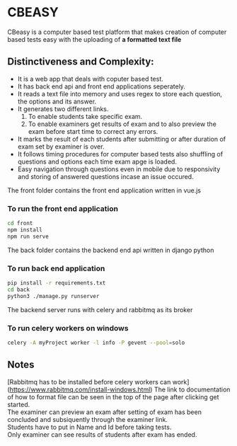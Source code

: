 # CBEASY

CBeasy is a computer based test platform that makes creation of computer based tests easy with the uploading of **a formatted text file**

## Distinctiveness and Complexity:
- It is a web app that deals with coputer based test.
- It has back end api and front end applications seperately.
- It reads a text file into memory and uses regex to store each question, the options and its answer.
- It generates two different links.
  1. To enable students take specific exam.
  2. To enable examiners get results of exam and to also preview the exam before start time to correct any errors.
- It marks the result of each students after submitting or after duration of exam set by examiner is over.
- It follows timing procedures for computer based tests also shuffling of questions and options each time exam apge is loaded.
- Easy navigation through questions even in mobile due to responsivity and storing of answered questions incase an issue occured.




The front folder contains the front end application written in vue.js
### To run the front end application 
```bash
cd front
npm install
npm run serve
```

The back folder contains the backend end api written in django python
### To run back end application
```bash
pip install -r requirements.txt
cd back
python3 ./manage.py runserver
```

The backend server runs with celery and rabbitmq as its broker
### To run celery workers on windows
```bash
celery -A myProject worker -l info -P gevent --pool=solo
```

## Notes
[Rabbitmq has to be installed before celery workers can work] (https://www.rabbitmq.com/install-windows.html)
The link to documentation of how to format file can be seen in the top of the page after clicking get started.\
The examiner can preview an exam after setting of exam has been concluded and subsiquently through the examiner link.\
Students have to put in Name and Id before taking tests.\
Only examiner can see results of students after exam has ended.
